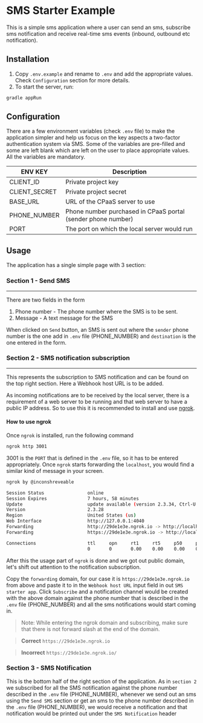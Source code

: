 # SMS Starter Example

This is a simple sms application where a user can send an sms, subscribe sms notification and receive real-time sms events (inbound, outbound etc notification).

## Installation
1. Copy `.env.example` and rename to `.env` and add the appropriate values. Check `Configuration` section for more details.
2. To start the server, run:
```bash
gradle appRun
```

## Configuration
There are a few environment variables (check `.env` file) to make the application simpler and help us focus on the key aspects a two-factor authentication system via SMS. Some of the variables are pre-filled and some are left blank which are left on the user to place appropriate values. All the variables are mandatory.

ENV KEY       | Description
------------- | -------------
CLIENT_ID     | Private project key
CLIENT_SECRET | Private project secret
BASE_URL      | URL of the CPaaS server to use
PHONE_NUMBER  | Phone number purchased in CPaaS portal (sender phone number)
PORT          | The port on which the local server would run

## Usage
The application has a single simple page with 3 section:

### Section 1 - Send SMS
---
There are two fields in the form

1. Phone number - The phone number where the SMS is to be sent.
2. Message - A text message for the SMS

When clicked on `Send` button, an SMS is sent out where the `sender` phone number is the one add in `.env` file (PHONE_NUMBER) and `destination` is the one entered in the form.

### Section 2 - SMS notification subscription
---
This represents the subscription to SMS notification and can be found on the top right section. Here a Webhook host URL is to be added.

As incoming notifications are to be received by the local server, there is a requirement of a web server to be running and that web server to have a public IP address. So to use this it is recommended to install and use [ngrok](https://ngrok.com/).

#### How to use ngrok
Once `ngrok` is installed, run the following command
```bash
ngrok http 3001
```
3001 is the `PORT` that is defined in the `.env` file, so it has to be entered appropriately.
Once `ngrok` starts forwarding the `localhost`, you would find a similar kind of message in your screen.

```bash
ngrok by @inconshreveable                                                                  (Ctrl+C to quit)

Session Status                online
Session Expires               7 hours, 58 minutes
Update                        update available (version 2.3.34, Ctrl-U to update)
Version                       2.3.28
Region                        United States (us)
Web Interface                 http://127.0.0.1:4040
Forwarding                    http://29de1e3e.ngrok.io -> http://localhost:3001
Forwarding                    https://29de1e3e.ngrok.io -> http://localhost:3001

Connections                   ttl     opn     rt1     rt5     p50     p90
                              0       0       0.00    0.00    0.00    0.00
```
After this the usage part of `ngrok` is done and we got out public domain, let's shift out attention to the notification subscription.

Copy the `forwarding` domain, for our case it is `https://29de1e3e.ngrok.io` from above and paste it to in the `Webhook host URL` input field in out `SMS starter app`.
Click `Subscribe` and a notification channel would be created with the above domain against the phone number that is described in the `.env` file (PHONE_NUMBER) and all the sms notifications would start coming in.

> Note: While entering the ngrok domain and subscribing, make sure that there is not forward slash at the end of the domain.

> **Correct** `https://29de1e3e.ngrok.io`

> **Incorrect** `https://29de1e3e.ngrok.io/`

### Section 3 - SMS Notification
This is the bottom half of the right section of the application. As in `section 2` we subscribed for all the SMS notification against the phone number described in the `.env` file (PHONE_NUMBER), whenever we send out an sms using the `Send SMS` section or get an sms to the phone number described in the `.env` file (PHONE_NUMBER), we would receive a notification and that notification would be printed out under the `SMS Notification` header

